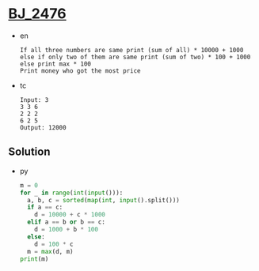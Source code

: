 # [BJ_2476](https://acmicpc.net/problem/2476)

* en

  ```en
  If all three numbers are same print (sum of all) * 10000 + 1000
  else if only two of them are same print (sum of two) * 100 + 1000
  else print max * 100
  Print money who got the most price
  ```

* tc

  ```tc
  Input: 3
  3 3 6
  2 2 2
  6 2 5
  Output: 12000
  ```

## Solution

* py

  ```py
  m = 0
  for _ in range(int(input())):
    a, b, c = sorted(map(int, input().split()))
    if a == c:
      d = 10000 + c * 1000
    elif a == b or b == c:
      d = 1000 + b * 100
    else:
      d = 100 * c
    m = max(d, m)
  print(m)
  ```

